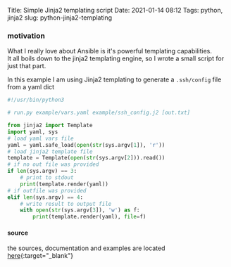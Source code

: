 Title: Simple Jinja2 templating script
Date: 2021-01-14 08:12
Tags: python, jinja2
slug: python-jinja2-templating

### motivation

What I really love about Ansible is it's powerful templating capabilities.   
It all boils down to the jinja2 templating engine, so I wrote a small script for just that part.

In this example I am using Jinja2 templating to generate a `.ssh/config` file from a yaml dict


```python
#!/usr/bin/python3 

# run.py example/vars.yaml example/ssh_config.j2 [out.txt]

from jinja2 import Template
import yaml, sys
# load yaml vars file
yaml = yaml.safe_load(open(str(sys.argv[1]), 'r'))
# load jinja2 template file
template = Template(open(str(sys.argv[2])).read())
# if no out file was provided
if len(sys.argv) == 3:
    # print to stdout
    print(template.render(yaml))
# if outfile was provided
elif len(sys.argv) == 4:
    # write result to output file
    with open(str(sys.argv[3]), 'w') as f:
        print(template.render(yaml), file=f)
```

#### source

the sources, documentation and examples are located [here](https://github.com/k11h-de/jinja2-templating){:target="_blank"}